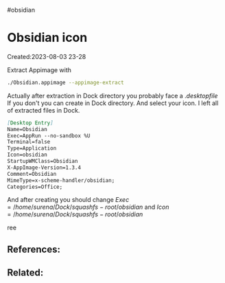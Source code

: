#obsidian 

# Obsidian icon
Created:2023-08-03 23-28

Extract Appimage with
```bash
./Obsidian.appimage --appimage-extract
```


Actually after extraction in Dock directory you probably face a $.desktopfile$ If you don't you can create in Dock directory. And select your icon. I left all of extracted files in Dock.

```markdown
[Desktop Entry]
Name=Obsidian
Exec=AppRun --no-sandbox %U
Terminal=false
Type=Application
Icon=obsidian
StartupWMClass=Obsidian
X-AppImage-Version=1.3.4
Comment=Obsidian
MimeType=x-scheme-handler/obsidian;
Categories=Office;
```

And after creating you should change $Exec=/home/surena/Dock/squashfs-root/obsidian$ and $Icon=/home/surena/Dock/squashfs-root/obsidian$

ree
## References:

## Related:



